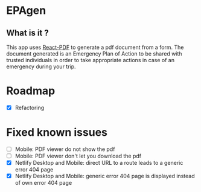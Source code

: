 # EPAgen

## What is it ?
This app uses [React-PDF](https://react-pdf.org/) to generate a pdf document from a form.
The document generated is an Emergency Plan of Action to be shared with trusted individuals in order to take appropriate actions in case of an emergency during your trip.

# Roadmap
- [x] Refactoring

# Fixed known issues
- [ ] Mobile: PDF viewer do not show the pdf
- [ ] Mobile: PDF viewer don't let you download the pdf
- [x] Netlify Desktop and Mobile: direct URL to a route leads to a generic error 404 page
- [x] Netlify Desktop and Mobile: generic error 404 page is displayed instead of own error 404 page